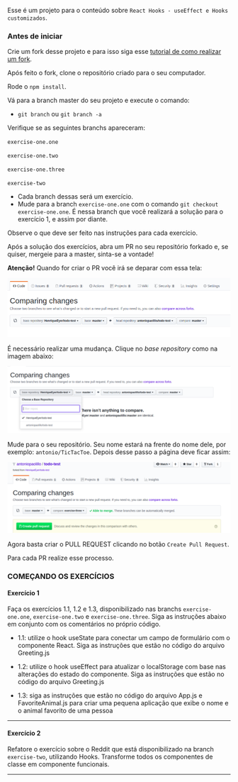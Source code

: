 Esse é um projeto para o conteúdo sobre `React Hooks - useEffect e Hooks customizados`.

### Antes de iniciar

Crie um fork desse projeto e para isso siga esse [tutorial de como realizar um fork](https://guides.github.com/activities/forking/).

Após feito o fork, clone o repositório criado para o seu computador.

Rode o `npm install`.

Vá para a branch master do seu projeto e execute o comando:
- `git branch` ou `git branch -a`

Verifique se as seguintes branchs apareceram:

  `exercise-one.one`
  
  `exercise-one.two`
  
  `exercise-one.three`
  
  `exercise-two`

- Cada branch dessas será um exercício.
- Mude para a branch `exercise-one.one` com o comando `git checkout exercise-one.one`. É nessa branch que você realizará a solução para o exercício 1, e assim por diante.

Observe o que deve ser feito nas instruções para cada exercício.

Após a solução dos exercícios, abra um PR no seu repositório forkado e, se quiser, mergeie para a master, sinta-se a vontade!

**Atenção!** Quando for criar o PR você irá se deparar com essa tela:

![PR do exercício](images/example-pr.png)

É necessário realizar uma mudança. Clique no *base repository* como na imagem abaixo:

![Mudando a base do repositório](images/change-base.png)

Mude para o seu repositório. Seu nome estará na frente do nome dele, por exemplo: `antonio/TicTacToe`. Depois desse passo a página deve ficar assim:

![Após mudança](images/after-change.png)

Agora basta criar o PULL REQUEST clicando no botão `Create Pull Request`.

Para cada PR realize esse processo.

### COMEÇANDO OS EXERCÍCIOS

#### Exercício 1

Faça os exercícios 1.1, 1.2 e 1.3, disponibilizado nas branchs `exercise-one.one`, `exercise-one.two` e `exercise-one.three`. Siga as instruções abaixo em conjunto com os comentários no próprio código.

- 1.1: utilize o hook useState para conectar um campo de formulário com o componente React. Siga as instruções que estão no código do arquivo Greeting.js

- 1.2: utilize o hook useEffect para atualizar o localStorage com base nas alterações do estado do componente. Siga as instruções que estão no código do arquivo Greeting.js

- 1.3: siga as instruções que estão no código do arquivo App.js e FavoriteAnimal.js para criar uma pequena aplicação que exibe o nome e o animal favorito de uma pessoa

---

#### Exercício 2

Refatore o exercício sobre o Reddit que está disponibilizado na branch `exercise-two`, utilizando Hooks. Transforme todos os componentes de classe em componente funcionais.

---
